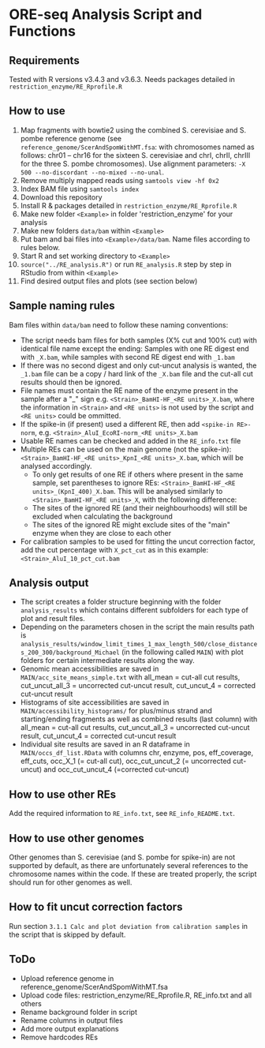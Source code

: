 # ORE-seq Analysis Script and Functions

## Requirements

Tested with R versions v3.4.3 and v3.6.3. Needs packages detailed in `restriction_enzyme/RE_Rprofile.R`

## How to use

1. Map fragments with bowtie2 using the combined S. cerevisiae and S. pombe reference genome (see `reference_genome/ScerAndSpomWithMT.fsa`: with chromosomes named as follows: chr01 – chr16 for the sixteen S. cerevisiae and chrI, chrII, chrIII for the three S. pombe chromosomes). Use alignment parameters: `-X 500 --no-discordant --no-mixed --no-unal`.
3. Remove multiply mapped reads using `samtools view -hf 0x2`
4. Index BAM file using `samtools index`
5. Download this repository
6. Install R & packages detailed in `restriction_enzyme/RE_Rprofile.R`
7. Make new folder `<Example>` in folder 'restriction_enzyme' for your analysis
8. Make new folders `data/bam` within `<Example>`
9. Put bam and bai files into `<Example>/data/bam`. Name files according to rules below.
10. Start R and set working directory to `<Example>`
11. `source("../RE_analysis.R")` or run `RE_analysis.R` step by step in RStudio from within `<Example>`
12. Find desired output files and plots (see section below)
  
## Sample naming rules

Bam files within `data/bam` need to follow these naming conventions:
* The script needs bam files for both samples (X% cut and 100% cut) with identical file name except the ending: Samples with one RE digest end with `_X.bam`, while samples with second RE digest end with `_1.bam`
* If there was no second digest and only cut-uncut analysis is wanted, the `_1.bam` file can be a copy / hard link of the `_X.bam` file and the cut-all cut results should then be ignored.
* File names must contain the RE name of the enzyme present in the sample after a "_" sign e.g. `<Strain>_BamHI-HF_<RE units>_X.bam`, where the information in `<Strain>` and `<RE units>` is not used by the script and `<RE units>` could be ommitted.
* If the spike-in (if present) used a different RE, then add `<spike-in RE>-norm`, e.g. `<Strain>_AluI_EcoRI-norm_<RE units>_X.bam`
* Usable RE names can be checked and added in the `RE_info.txt` file
* Multiple REs can be used on the main genome (not the spike-in): `<Strain>_BamHI-HF_<RE units>_KpnI_<RE units>_X.bam`, which will be analysed accordingly.
  * To only get results of one RE if others where present in the same sample, set parentheses to ignore REs: `<Strain>_BamHI-HF_<RE units>_(KpnI_400)_X.bam`. This will be analysed similarly to `<Strain>_BamHI-HF_<RE units>_X`, with the following difference:
  * The sites of the ignored RE (and their neighbourhoods) will still be excluded when calculating the background
  * The sites of the ignored RE might exclude sites of the "main" enzyme when they are close to each other
* For calibration samples to be used for fitting the uncut correction factor, add the cut percentage with `X_pct_cut` as in this example: `<Strain>_AluI_10_pct_cut.bam`

## Analysis output

* The script creates a folder structure beginning with the folder `analysis_results` which contains different subfolders for each type of plot and result files.
* Depending on the parameters chosen in the script the main results path is `analysis_results/window_limit_times_1_max_length_500/close_distances_200_300/background_Michael` (in the following called `MAIN`) with plot folders for certain intermediate results along the way.
* Genomic mean accessibilities are saved in `MAIN/acc_site_means_simple.txt` with all_mean = cut-all cut results, cut_uncut_all_3 = uncorrected cut-uncut result, cut_uncut_4 = corrected cut-uncut result
* Histograms of site accessibilities are saved in `MAIN/accessibility_histograms/` for plus/minus strand and starting/ending fragments as well as combined results (last column) with all_mean = cut-all cut results, cut_uncut_all_3 = uncorrected cut-uncut result, cut_uncut_4 = corrected cut-uncut result
* Individual site results are saved in an R dataframe in `MAIN/occs_df_list.RData` with columns chr, enzyme, pos, eff_coverage, eff_cuts, occ_X_1 (= cut-all cut), occ_cut_uncut_2 (= uncorrected cut-uncut) and occ_cut_uncut_4 (=corrected cut-uncut)
      
## How to use other REs

Add the required information to `RE_info.txt`, see `RE_info_README.txt`.
  
## How to use other genomes

Other genomes than S. cerevisiae (and S. pombe for spike-in) are not supported by default, as there are unfortunately several references to the chromosome names within the code. If these are treated properly, the script should run for other genomes as well.
  
## How to fit uncut correction factors

Run section `3.1.1 Calc and plot deviation from calibration samples` in the script that is skipped by default.

## ToDo
  
* Upload reference genome in reference_genome/ScerAndSpomWithMT.fsa
* Upload code files: restriction_enzyme/RE_Rprofile.R, RE_info.txt and all others
* Rename background folder in script
* Rename columns in output files
* Add more output explanations
* Remove hardcodes REs

